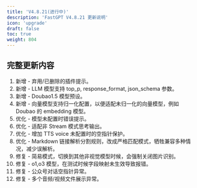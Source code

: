 ```yaml
---
title: 'V4.8.21(进行中)'
description: 'FastGPT V4.8.21 更新说明'
icon: 'upgrade'
draft: false
toc: true
weight: 804
---
```




## 完整更新内容

1. 新增 - 弃用/已删除的插件提示。
2. 新增 - LLM 模型支持 top_p, response_format, json_schema 参数。
3. 新增 - Doubao1.5 模型预设。
4. 新增 - 向量模型支持归一化配置，以便适配未归一化的向量模型，例如 Doubao 的 embedding 模型。
5. 优化 - 模型未配置时错误提示。
6. 优化 - 适配非 Stream 模式思考输出。
7. 优化 - 增加 TTS voice 未配置时的空指针保护。
8. 优化 - Markdown 链接解析分割规则，改成严格匹配模式，牺牲兼容多种情况，减少误解析。
9. 修复 - 简易模式，切换到其他非视觉模型时候，会强制关闭图片识别。
10. 修复 - o1,o3 模型，在测试时候字段映射未生效导致报错。
11. 修复 - 公众号对话空指针异常。
12. 修复 - 多个音频/视频文件展示异常。